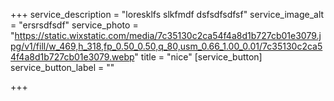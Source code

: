 +++
service_description = "loresklfs slkfmdf dsfsdfsdfsf"
service_image_alt = "ersrsdfsdf"
service_photo = "https://static.wixstatic.com/media/7c35130c2ca54f4a8d1b727cb01e3079.jpg/v1/fill/w_469,h_318,fp_0.50_0.50,q_80,usm_0.66_1.00_0.01/7c35130c2ca54f4a8d1b727cb01e3079.webp"
title = "nice"
[service_button]
service_button_label = ""

+++
